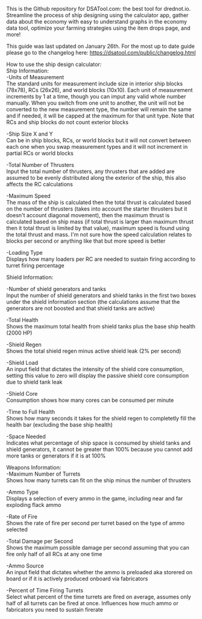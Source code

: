 This is the Github repository for DSATool.com: the best tool for drednot.io. Streamline the process of ship designing using the calculator app, gather data about the economy with easy to understand graphs in the economy data tool, optimize your farming strategies using the item drops page, and more!<br>

This guide was last updated on January 26th. For the most up to date guide please go to the changelog here: https://dsatool.com/public/changelog.html<br>


How to use the ship design calculator: <br>
  Ship Information:<br>
    -Units of Measurement<br>
    The standard units for measurement include size in interior ship blocks (78x78), RCs (26x26), and world blocks (10x10). Each unit of measurement increments by 1 at a time, though you can imput any valid whole number manually. When you switch from one unit to another, the unit will not be converted to the new measurement type, the number will remain the same and if needed, it will be capped at the maximum for that unit type. Note that RCs and ship blocks do not count exterior blocks<br>

   -Ship Size X and Y<br>
   Can be in ship blocks, RCs, or world blocks but it will not convert between each one when you swap measurement types and it will not increment in partial RCs or world blocks<br>

   -Total Number of Thrusters<br>
   Input the total number of thrusters, any thrusters that are added are assumed to be evenly distributed along the exterior of the ship, this also affects the RC calculations<br>

   -Maximum Speed<br>
   The mass of the ship is calculated then the total thrust is calculated based on the number of thrusters (takes into account the starter thrusters but it doesn't account diagonal movement), then the maximum thrust is calculated based on ship mass (if total thrust is larger than maximum thrust then it total thrust is limited by that value), maximum speed is found using the total thrust and mass. I'm not sure how the speed calculation relates to blocks per second or anything like that but more speed is better<br>

   -Loading Type<br>
   Displays how many loaders per RC are needed to sustain firing according to turret firing percentage<br>

  Shield Information:<br>
  
  -Number of shield generators and tanks<br>
  Input the number of shield generators and shield tanks in the first two boxes under the shield information section (the calculations assume that the generators are not boosted and that shield tanks are active)<br>

  -Total Health<br>
  Shows the maximum total health from shield tanks plus the base ship health (2000 HP)<br>

  -Shield Regen<br>
  Shows the total shield regen minus active shield leak (2% per second)<br>

  -Shield Load<br>
  An input field that dictates the intensity of the shield core consumption, setting this value to zero will display the passive shield core consumption due to shield tank leak<br>

  -Shield Core<br>
  Consumption shows how many cores can be consumed per minute<br>

  -Time to Full Health<br>
  Shows how many seconds it takes for the shield regen to completetly fill the health bar (excluding the base ship health)<br>

  -Space Needed<br>
  Indicates what percentage of ship space is consumed by shield tanks and shield generators, it cannot be greater than 100% because you cannot add more tanks or generators if it is at 100%<br>

  Weapons Information:<br>
  -Maximum Number of Turrets<br>
  Shows how many turrets can fit on the ship minus the number of thrusters<br>

  -Ammo Type<br>
  Displays a selection of every ammo in the game, including near and far exploding flack ammo<br>

  -Rate of Fire<br>
  Shows the rate of fire per second per turret based on the type of ammo selected<br>

  -Total Damage per Second<br>
  Shows the maximum possible damage per second assuming that you can fire only half of all RCs at any one time<br>

  -Ammo Source<br>
  An input field that dictates whether the ammo is preloaded aka storered on board or if it is actively produced onboard via fabricators<br>

  -Percent of Time Firing Turrets<br>
  Select what percent of the time turrets are fired on average, assumes only half of all turrets can be fired at once. Influences how much ammo or fabricators you need to sustain firerate<br>
